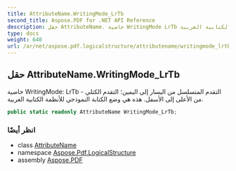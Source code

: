 ```yaml
---
title: AttributeName.WritingMode_LrTb
second_title: Aspose.PDF for .NET API Reference
description: حقل AttributeName. خاصية WritingMode LrTb التقدم المتسلسل من اليسار إلى اليمين والتقدم الكتلي من الأعلى إلى الأسفل. هذه هي وضع الكتابة النموذجي للأنظمة الكتابية الغربية.
type: docs
weight: 640
url: /ar/net/aspose.pdf.logicalstructure/attributename/writingmode_lrtb/
---
```

## حقل AttributeName.WritingMode_LrTb

خاصية WritingMode: LrTb - التقدم المتسلسل من اليسار إلى اليمين؛ التقدم الكتلي من الأعلى إلى الأسفل. هذه هي وضع الكتابة النموذجي للأنظمة الكتابية الغربية.

```csharp
public static readonly AttributeName WritingMode_LrTb;
```

### انظر أيضًا

* class [AttributeName](../)
* namespace [Aspose.Pdf.LogicalStructure](../../../aspose.pdf.logicalstructure/)
* assembly [Aspose.PDF](../../../)